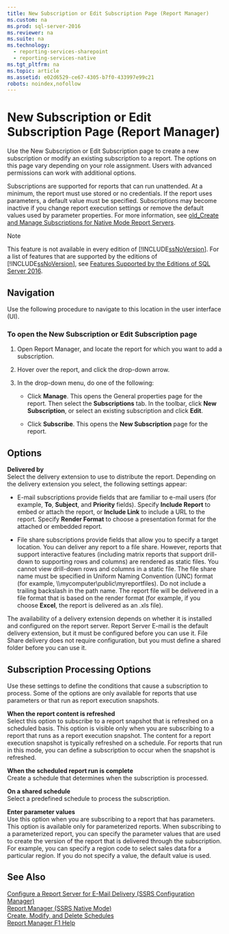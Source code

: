 ```yaml
---
title: New Subscription or Edit Subscription Page (Report Manager)
ms.custom: na
ms.prod: sql-server-2016
ms.reviewer: na
ms.suite: na
ms.technology: 
  - reporting-services-sharepoint
  - reporting-services-native
ms.tgt_pltfrm: na
ms.topic: article
ms.assetid: e02d6529-ce67-4305-b7f0-433997e99c21
robots: noindex,nofollow
---
```

# New Subscription or Edit Subscription Page (Report Manager)
  Use the New Subscription or Edit Subscription page to create a new subscription or modify an existing subscription to a report. The options on this page vary depending on your role assignment. Users with advanced permissions can work with additional options.  
  
 Subscriptions are supported for reports that can run unattended. At a minimum, the report must use stored or no credentials. If the report uses parameters, a default value must be specified. Subscriptions may become inactive if you change report execution settings or remove the default values used by parameter properties. For more information, see [old\_Create and Manage Subscriptions for Native Mode Report Servers](assetId:///7f46cbdb-5102-4941-bca2-5e0ff9012c6b).  
  
> [!NOTE]  
>  This feature is not available in every edition of [!INCLUDE[ssNoVersion](../../Token/Other/ssNoVersion_md.md)]. For a list of features that are supported by the editions of [!INCLUDE[ssNoVersion](../../Token/Other/ssNoVersion_md.md)], see [Features Supported by the Editions of SQL Server 2016](../../Topics/TopicNameNotContainA/Features-Supported-by-the-Editions-of-SQL-Server-2016.md).  
  
## Navigation  
 Use the following procedure to navigate to this location in the user interface \(UI\).  
  
### To open the New Subscription or Edit Subscription page  
  
1.  Open Report Manager, and locate the report for which you want to add a subscription.  
  
2.  Hover over the report, and click the drop\-down arrow.  
  
3.  In the drop\-down menu, do one of the following:  
  
    -   Click **Manage**. This opens the General properties page for the report. Then select the **Subscriptions** tab. In the toolbar, click **New Subscription**, or select an existing subscription and click **Edit**.  
  
    -   Click **Subscribe**. This opens the **New Subscription** page for the report.  
  
## Options  
 **Delivered by**  
 Select the delivery extension to use to distribute the report. Depending on the delivery extension you select, the following settings appear:  
  
-   E\-mail subscriptions provide fields that are familiar to e\-mail users \(for example, **To**, **Subject**, and **Priority** fields\). Specify **Include Report** to embed or attach the report, or **Include Link** to include a URL to the report. Specify **Render Format** to choose a presentation format for the attached or embedded report.  
  
-   File share subscriptions provide fields that allow you to specify a target location. You can deliver any report to a file share. However, reports that support interactive features \(including matrix reports that support drill\-down to supporting rows and columns\) are rendered as static files. You cannot view drill\-down rows and columns in a static file. The file share name must be specified in Uniform Naming Convention \(UNC\) format \(for example, \\\\mycomputer\\public\\myreportfiles\). Do not include a trailing backslash in the path name. The report file will be delivered in a file format that is based on the render format \(for example, if you choose **Excel**, the report is delivered as an .xls file\).  
  
 The availability of a delivery extension depends on whether it is installed and configured on the report server. Report Server E\-mail is the default delivery extension, but it must be configured before you can use it. File Share delivery does not require configuration, but you must define a shared folder before you can use it.  
  
## Subscription Processing Options  
 Use these settings to define the conditions that cause a subscription to process. Some of the options are only available for reports that use parameters or that run as report execution snapshots.  
  
 **When the report content is refreshed**  
 Select this option to subscribe to a report snapshot that is refreshed on a scheduled basis. This option is visible only when you are subscribing to a report that runs as a report execution snapshot. The content for a report execution snapshot is typically refreshed on a schedule. For reports that run in this mode, you can define a subscription to occur when the snapshot is refreshed.  
  
 **When the scheduled report run is complete**  
 Create a schedule that determines when the subscription is processed.  
  
 **On a shared schedule**  
 Select a predefined schedule to process the subscription.  
  
 **Enter parameter values**  
 Use this option when you are subscribing to a report that has parameters. This option is available only for parameterized reports. When subscribing to a parameterized report, you can specify the parameter values that are used to create the version of the report that is delivered through the subscription. For example, you can specify a region code to select sales data for a particular region. If you do not specify a value, the default value is used.  
  
## See Also  
 [Configure a Report Server for E\-Mail Delivery \(SSRS Configuration Manager\)](assetId:///b838f970-d11a-4239-b164-8d11f4581d83)   
 [Report Manager  &#40;SSRS Native Mode&#41;](../../Topics/TopicNameNotContainA/Report-Manager---SSRS-Native-Mode-.md)   
 [Create, Modify, and Delete Schedules](../../Topics/TopicNameNotContainA/Create--Modify--and-Delete-Schedules.md)   
 [Report Manager F1 Help](../../Topics/TopicNameNotContainA/Report-Manager-F1-Help.md)  
  
  
